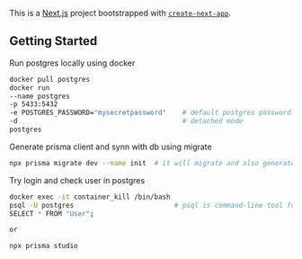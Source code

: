 This is a [Next.js](https://nextjs.org) project bootstrapped with [`create-next-app`](https://nextjs.org/docs/app/api-reference/create-next-app).

## Getting Started

Run postgres locally using docker

```bash
docker pull postgres
docker run
--name postgres
-p 5433:5432
-e POSTGRES_PASSWORD="mysecretpassword"    # default postgres password
-d                                         # detached mode
postgres
```

Generate prisma client and synn with db using migrate

```bash 
npx prisma migrate dev --name init  # it will migrate and also generate client, dev means development mode and given name to migration as init
```

Try login and check user in postgres
```bash
docker exec -it container_kill /bin/bash
psql -U postgres                         # psql is command-line tool for interacting with PostgreSQL (database)
SELECT * FROM "User";

or

npx prisma studio
```